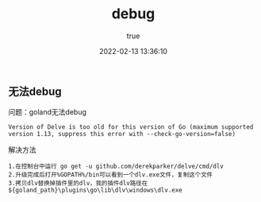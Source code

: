 ﻿---
title: debug
date: 2022-02-13 13:36:10
permalink: /pages/8309a5b876fc9023
categories: 
  - go
tags: 
  - null
author: 
  name: shirongsheng
  link: https://github.com/shirongsheng
---

## 无法debug

问题：goland无法debug

```
Version of Delve is too old for this version of Go (maximum supported version 1.13, suppress this error with --check-go-version=false)
```

解决方法

```
1.在控制台中运行 go get -u github.com/derekparker/delve/cmd/dlv
2.升级完成后打开%GOPATH%/bin可以看到一个dlv.exe文件，复制这个文件
3.拷贝dlv替换掉插件里的dlv，我的插件dlv路径在${goland_path}\plugins\go\lib\dlv\windows\dlv.exe

```
